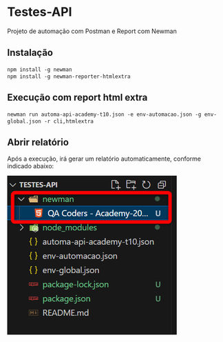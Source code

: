 # Testes-API
Projeto de automação com Postman e Report com Newman

## Instalação
    npm install -g newman
    npm install -g newman-reporter-htmlextra
    
## Execução com report html extra
    newman run automa-api-academy-t10.json -e env-automacao.json -g env-global.json -r cli,htmlextra

## Abrir relatório

Após a execução, irá gerar um relatório automaticamente, conforme indicado abaixo:

<img src = print1.png>
